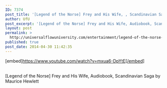 ```yaml
---
ID: 7374
post_title: '[Legend of the Norse] Frey and His Wife, , Scandinavian Saga'
author: UfU
post_excerpt: '[Legend of the Norse] Frey and His Wife, Audiobook, Scandinavian Saga by Maurice Hewlett'
layout: post
permalink: >
  http://universalflowuniversity.com/entertainment/legend-of-the-norse-frey-and-his-wife-scandinavian-saga/
published: true
post_date: 2014-04-30 11:42:35
---
```

[embed]https://www.youtube.com/watch?v=mxua6-DpYtE[/embed]</br></br>
<p>[Legend of the Norse] Frey and His Wife, Audiobook, Scandinavian Saga by Maurice Hewlett</p>